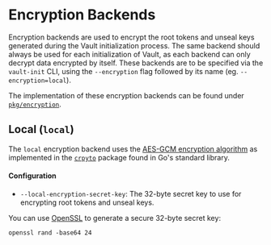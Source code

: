 # Encryption Backends

Encryption backends are used to encrypt the root tokens and unseal keys generated during the Vault initialization process. The same backend should always be used for each initialization of Vault, as each backend can only decrypt data encrypted by itself. These backends are to be specified via the `vault-init` CLI, using the `--encryption` flag followed by its name (eg. `--encryption=local`).

The implementation of these encryption backends can be found under [`pkg/encryption`](../pkg/encryption).

## Local (`local`)

The `local` encryption backend uses the [AES-GCM encryption algorithm](https://www.cryptosys.net/pki/manpki/pki_aesgcmauthencryption.html) as implemented in the [`crpyto`](https://golang.org/pkg/crypto/) package found in Go's standard library.

#### Configuration

- `--local-encryption-secret-key`: The 32-byte secret key to use for encrypting root tokens and unseal keys.

You can use [OpenSSL](https://www.openssl.org/) to generate a secure 32-byte secret key:

```shell
openssl rand -base64 24
```
